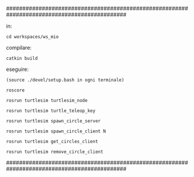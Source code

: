 #############################################################################################

in:

	cd workspaces/ws_mio

compilare:

	catkin build

eseguire:

	(source ./devel/setup.bash in ogni terminale)
	
	roscore
	
	rosrun turtlesim turtlesim_node
	
	rosrun turtlesim turtle_teleop_key
	
	rosrun turtlesim spawn_circle_server
	
	rosrun turtlesim spawn_circle_client N
	
	rosrun turtlesim get_circles_client
	
	rosrun turtlesim remove_circle_client
 
#############################################################################################
